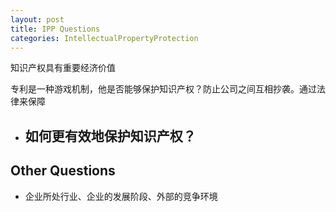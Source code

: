 ```yaml
---
layout: post
title: IPP Questions
categories: IntellectualPropertyProtection
---
```


知识产权具有重要经济价值

专利是一种游戏机制，他是否能够保护知识产权？防止公司之间互相抄袭。通过法律来保障

- 如何更有效地保护知识产权？
    - 




## Other Questions

- 企业所处行业、企业的发展阶段、外部的竞争环境
